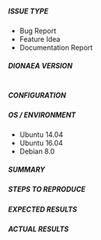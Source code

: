 <!--- Verify first that your issue/request has not already been reported -->

##### ISSUE TYPE
<!--- Pick one below and delete the rest: -->
 - Bug Report
 - Feature Idea
 - Documentation Report

##### DIONAEA VERSION
<!--- Paste verbatim output from “dionaea --version” or the hash of the git commit between quotes below. -->
```

```

##### CONFIGURATION
<!--- Describe your config settings briefly -->

##### OS / ENVIRONMENT
<!---
Add information about the os you are running dionaea on.
Pick one below and delete the rest:
-->
 - Ubuntu 14.04
 - Ubuntu 16.04
 - Debian 8.0

##### SUMMARY
<!--- Explain the problem briefly. -->

##### STEPS TO REPRODUCE
<!---
Try to describe the steps how to reproduce the issue.
If you have used a tool like nmap add all commandline options.
-->

<!--- You can also add links to gist.github.com. -->

##### EXPECTED RESULTS
<!--- What did you expect to happen? -->

##### ACTUAL RESULTS
<!--- What actually happened? If possible run with increased log level (-l all -L '*') -->

<!--- Paste verbatim output between the quotes below -->
```

```

